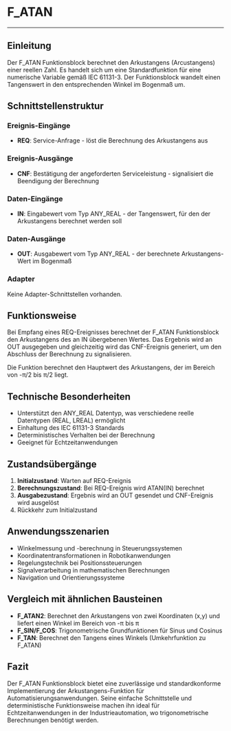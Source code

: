 # F_ATAN

* * * * * * * * * *

## Einleitung
Der F_ATAN Funktionsblock berechnet den Arkustangens (Arcustangens) einer reellen Zahl. Es handelt sich um eine Standardfunktion für eine numerische Variable gemäß IEC 61131-3. Der Funktionsblock wandelt einen Tangenswert in den entsprechenden Winkel im Bogenmaß um.

## Schnittstellenstruktur

### **Ereignis-Eingänge**
- **REQ**: Service-Anfrage - löst die Berechnung des Arkustangens aus

### **Ereignis-Ausgänge**
- **CNF**: Bestätigung der angeforderten Serviceleistung - signalisiert die Beendigung der Berechnung

### **Daten-Eingänge**
- **IN**: Eingabewert vom Typ ANY_REAL - der Tangenswert, für den der Arkustangens berechnet werden soll

### **Daten-Ausgänge**
- **OUT**: Ausgabewert vom Typ ANY_REAL - der berechnete Arkustangens-Wert im Bogenmaß

### **Adapter**
Keine Adapter-Schnittstellen vorhanden.

## Funktionsweise
Bei Empfang eines REQ-Ereignisses berechnet der F_ATAN Funktionsblock den Arkustangens des an IN übergebenen Wertes. Das Ergebnis wird an OUT ausgegeben und gleichzeitig wird das CNF-Ereignis generiert, um den Abschluss der Berechnung zu signalisieren.

Die Funktion berechnet den Hauptwert des Arkustangens, der im Bereich von -π/2 bis π/2 liegt.

## Technische Besonderheiten
- Unterstützt den ANY_REAL Datentyp, was verschiedene reelle Datentypen (REAL, LREAL) ermöglicht
- Einhaltung des IEC 61131-3 Standards
- Deterministisches Verhalten bei der Berechnung
- Geeignet für Echtzeitanwendungen

## Zustandsübergänge
1. **Initialzustand**: Warten auf REQ-Ereignis
2. **Berechnungszustand**: Bei REQ-Ereignis wird ATAN(IN) berechnet
3. **Ausgabezustand**: Ergebnis wird an OUT gesendet und CNF-Ereignis wird ausgelöst
4. Rückkehr zum Initialzustand

## Anwendungsszenarien
- Winkelmessung und -berechnung in Steuerungssystemen
- Koordinatentransformationen in Robotikanwendungen
- Regelungstechnik bei Positionssteuerungen
- Signalverarbeitung in mathematischen Berechnungen
- Navigation und Orientierungssysteme

## Vergleich mit ähnlichen Bausteinen
- **F_ATAN2**: Berechnet den Arkustangens von zwei Koordinaten (x,y) und liefert einen Winkel im Bereich von -π bis π
- **F_SIN/F_COS**: Trigonometrische Grundfunktionen für Sinus und Cosinus
- **F_TAN**: Berechnet den Tangens eines Winkels (Umkehrfunktion zu F_ATAN)

## Fazit
Der F_ATAN Funktionsblock bietet eine zuverlässige und standardkonforme Implementierung der Arkustangens-Funktion für Automatisierungsanwendungen. Seine einfache Schnittstelle und deterministische Funktionsweise machen ihn ideal für Echtzeitanwendungen in der Industrieautomation, wo trigonometrische Berechnungen benötigt werden.
